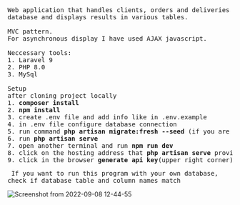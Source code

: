 <pre>
Web application that handles clients, orders and deliveries from MySql 
database and displays results in various tables. 

MVC pattern.
For asynchronous display I have used AJAX javascript.

Neccessary tools:
1. Laravel 9
2. PHP 8.0
3. MySql

Setup
after cloning project locally
1. <b>composer install</b>
2. <b>npm install</b>
3. create .env file and add info like in .env.example
4. in .env file configure database connection
5. run command <b>php artisan migrate:fresh --seed</b> (if you are not using your own DB data)
6. run <b>php artisan serve</b>
7. open another terminal and run <b>npm run dev</b>
8. click on the hosting address that <b>php artisan serve</b> provided in terminal
9. click in the browser <b>generate api key</b>(upper right corner) and refresh page
</pre>
<pre> If you want to run this program with your own database, 
check if database table and column names match</pre>

![Screenshot from 2022-09-08 12-44-55](https://user-images.githubusercontent.com/104777801/189091508-6cce97c9-05fb-459a-af37-16699cd4972d.png)
